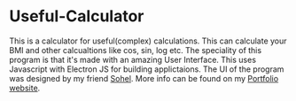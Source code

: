 # Useful-Calculator
This is a calculator for useful(complex) calculations. This can calculate your BMI and other calcualtions like cos, sin, log etc. The speciality of this program is that it's made with an amazing User Interface. This uses Javascript with Electron JS for building applictaions. The UI of the program was designed by my friend [Sohel](https://github.com/Sohel-IDK). More info can be found on my [Portfolio website](https://suryasportfolio.netlify.app/). 
